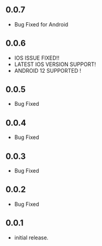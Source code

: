 ## 0.0.7

* Bug Fixed for Android

## 0.0.6

* IOS ISSUE FIXED!!
* LATEST IOS VERSION SUPPORT!
* ANDROID 12 SUPPORTED !

## 0.0.5

* Bug Fixed

## 0.0.4

* Bug Fixed

## 0.0.3

* Bug Fixed

## 0.0.2

* Bug Fixed

## 0.0.1

* initial release.
